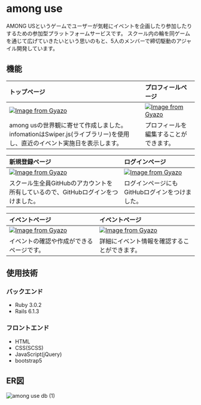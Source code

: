 # among use

AMONG USというゲームでユーザーが気軽にイベントを企画したり参加したりするための参加型プラットフォームサービスです。
スクール内の輪を同ゲームを通じて広げていきたいという思いのもと、5人のメンバーで締切駆動のアジャイル開発しています。

## 機能

| トップページ | プロフィールページ |
| :--- | :--- |
| [![Image from Gyazo](https://i.gyazo.com/353b79014e7e0f0f33ffa24517930f5c.png)](https://gyazo.com/353b79014e7e0f0f33ffa24517930f5c) | [![Image from Gyazo](https://i.gyazo.com/6d416899896f789438a6df179d780962.png)](https://gyazo.com/6d416899896f789438a6df179d780962) |
| among usの世界観に寄せて作成しました。infomationはSwiper.js(ライブラリー)を使用し、直近のイベント実施日を表示します。 | プロフィールを編集することができます。 |

| 新規登録ページ | ログインページ |
| :--- | :--- |
| [![Image from Gyazo](https://i.gyazo.com/e8ec8b4d8bc7a2c907b1e6785502517f.png)](https://gyazo.com/e8ec8b4d8bc7a2c907b1e6785502517f) | [![Image from Gyazo](https://i.gyazo.com/7e458bc2778f2efc4baf41bcc969882f.png)](https://gyazo.com/7e458bc2778f2efc4baf41bcc969882f) |
| スクール生全員GitHubのアカウントを所有しているので、GitHubログインをつけました。 | ログインページにもGitHubログインをつけました。 |

| イベントページ | イベントページ |
| :--- | :--- |
| [![Image from Gyazo](https://i.gyazo.com/fdb315995b3fff872bcf99af2974625d.png)](https://gyazo.com/fdb315995b3fff872bcf99af2974625d) | [![Image from Gyazo](https://i.gyazo.com/cd602fca3da384705fc7ad7c31e24744.png)](https://gyazo.com/cd602fca3da384705fc7ad7c31e24744) |
| イベントの確認や作成ができるページです。 | 詳細にイベント情報を確認することができます。 |

## 使用技術
### バックエンド
- Ruby 3.0.2
- Rails 6.1.3

### フロントエンド
- HTML
- CSS(SCSS)
- JavaScript(jQuery)
- bootstrap5

## ER図
![among use db (1)](https://user-images.githubusercontent.com/76991496/129451045-f00b4cfa-ea96-4902-96f4-b0da33ae840d.png)
